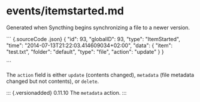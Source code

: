 # events/itemstarted.md

Generated when Syncthing begins synchronizing a file to a newer version.

\`\`\` {.sourceCode .json} { "id": 93, "globalID": 93, "type": "ItemStarted", "time": "2014-07-13T21:22:03.414609034+02:00", "data": { "item": "test.txt", "folder": "default", "type": "file", "action": "update" } }

\`\`\`

The `action` field is either `update` \(contents changed\), `metadata` \(file metadata changed but not contents\), or `delete`.

::: {.versionadded} 0.11.10 The `metadata` action. :::

